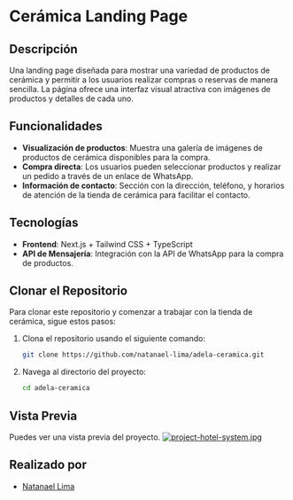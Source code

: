 # Cerámica Landing Page

## Descripción

Una landing page diseñada para mostrar una variedad de productos de cerámica y permitir a los usuarios realizar compras o reservas de manera sencilla. La página ofrece una interfaz visual atractiva con imágenes de productos y detalles de cada uno.

## Funcionalidades

- **Visualización de productos**: Muestra una galería de imágenes de productos de cerámica disponibles para la compra.
- **Compra directa**: Los usuarios pueden seleccionar productos y realizar un pedido a través de un enlace de WhatsApp.
- **Información de contacto**: Sección con la dirección, teléfono, y horarios de atención de la tienda de cerámica para facilitar el contacto.

## Tecnologías

- **Frontend**: Next.js + Tailwind CSS + TypeScript
- **API de Mensajería**: Integración con la API de WhatsApp para la compra de productos.

## Clonar el Repositorio

Para clonar este repositorio y comenzar a trabajar con la tienda de cerámica, sigue estos pasos:

1. Clona el repositorio usando el siguiente comando:

   ```bash
   git clone https://github.com/natanael-lima/adela-ceramica.git
   ```

2. Navega al directorio del proyecto:

   ```bash
   cd adela-ceramica
   ```

## Vista Previa

Puedes ver una vista previa del proyecto. [![project-hotel-system.jpg](https://i.postimg.cc/yx8G1Czn/project-hotel-system.jpg)](https://postimg.cc/hzNsswv7)


## Realizado por

- [Natanael Lima](https://github.com/natanael-lima)
